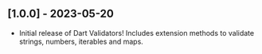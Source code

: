 ## [1.0.0] - 2023-05-20

* Initial release of Dart Validators! Includes extension methods to validate strings, numbers, iterables and maps.